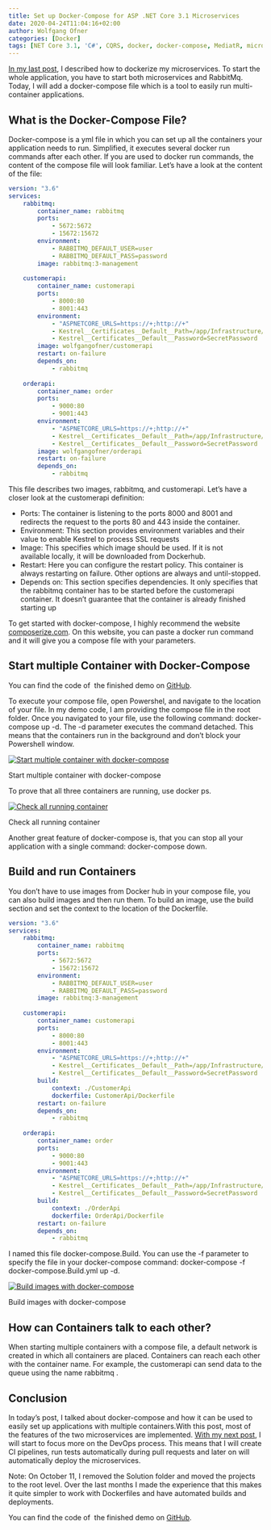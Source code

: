 ```yaml
---
title: Set up Docker-Compose for ASP .NET Core 3.1 Microservices
date: 2020-04-24T11:04:16+02:00
author: Wolfgang Ofner
categories: [Docker]
tags: [NET Core 3.1, 'C#', CQRS, docker, docker-compose, MediatR, microservice, RabbitMQ, Swagger]
---
```

<a href="/asp-net-core-with-https-in-docker" target="_blank" rel="noopener noreferrer">In my last post</a>, I described how to dockerize my microservices. To start the whole application, you have to start both microservices and RabbitMq. Today, I will add a docker-compose file which is a tool to easily run multi-container applications.

## What is the Docker-Compose File?

Docker-compose is a yml file in which you can set up all the containers your application needs to run. Simplified, it executes several docker run commands after each other. If you are used to docker run commands, the content of the compose file will look familiar. Let&#8217;s have a look at the content of the file:

```yaml  
version: "3.6"
services:
    rabbitmq:
        container_name: rabbitmq
        ports:
            - 5672:5672
            - 15672:15672
        environment:
            - RABBITMQ_DEFAULT_USER=user
            - RABBITMQ_DEFAULT_PASS=password        
        image: rabbitmq:3-management
                
    customerapi:
        container_name: customerapi
        ports:
            - 8000:80
            - 8001:443
        environment:
            - "ASPNETCORE_URLS=https://+;http://+"
            - Kestrel__Certificates__Default__Path=/app/Infrastructure/Certificate/cert-aspnetcore.pfx
            - Kestrel__Certificates__Default__Password=SecretPassword        
        image: wolfgangofner/customerapi   
        restart: on-failure        
        depends_on:
            - rabbitmq
        
    orderapi:
        container_name: order
        ports:
            - 9000:80
            - 9001:443
        environment:
            - "ASPNETCORE_URLS=https://+;http://+"
            - Kestrel__Certificates__Default__Path=/app/Infrastructure/Certificate/cert-aspnetcore.pfx
            - Kestrel__Certificates__Default__Password=SecretPassword       
        image: wolfgangofner/orderapi       
        restart: on-failure
        depends_on:
            - rabbitmq  
```

This file describes two images, rabbitmq, and customerapi. Let&#8217;s have a closer look at the customerapi definition:

  * Ports: The container is listening to the ports 8000 and 8001 and redirects the request to the ports 80 and 443 inside the container.
  * Environment: This section provides environment variables and their value to enable Kestrel to process SSL requests
  * Image: This specifies which image should be used. If it is not available locally, it will be downloaded from Dockerhub.
  * Restart: Here you can configure the restart policy. This container is always restarting on failure. Other options are always and until-stopped.
  * Depends on: This section specifies dependencies. It only specifies that the rabbitmq container has to be started before the customerapi container. It doesn&#8217;t guarantee that the container is already finished starting up

To get started with docker-compose, I highly recommend the website <a href="https://composerize.com/" target="_blank" rel="noopener noreferrer">composerize.com</a>. On this website, you can paste a docker run command and it will give you a compose file with your parameters.

## Start multiple Container with Docker-Compose

You can find the code of  the finished demo on <a href="https://github.com/WolfgangOfner/MicroserviceDemo" target="_blank" rel="noopener noreferrer">GitHub</a>.

To execute your compose file, open Powershel, and navigate to the location of your file. In my demo code, I am providing the compose file in the root folder. Once you navigated to your file, use the following command: docker-compose up -d. The -d parameter executes the command detached. This means that the containers run in the background and don&#8217;t block your Powershell window.

<div class="col-12 col-sm-10 aligncenter">
  <a href="/assets/img/posts/2020/04/Start-multiple-container-with-docker-compose.jpg"><img loading="lazy" src="/assets/img/posts/2020/04/Start-multiple-container-with-docker-compose.jpg" alt="Start multiple container with docker-compose" /></a>
  
  <p>
    Start multiple container with docker-compose
  </p>
</div>

To prove that all three containers are running, use docker ps.

<div class="col-12 col-sm-10 aligncenter">
  <a href="/assets/img/posts/2020/04/Check-all-running-container.jpg"><img loading="lazy" src="/assets/img/posts/2020/04/Check-all-running-container.jpg" alt="Check all running container" /></a>
  
  <p>
    Check all running container
  </p>
</div>

Another great feature of docker-compose is, that you can stop all your application with a single command: docker-compose down.

## Build and run Containers

You don&#8217;t have to use images from Docker hub in your compose file, you can also build images and then run them. To build an image, use the build section and set the context to the location of the Dockerfile.

```yaml  
version: "3.6"
services:
    rabbitmq:
        container_name: rabbitmq
        ports:
            - 5672:5672
            - 15672:15672
        environment:
            - RABBITMQ_DEFAULT_USER=user
            - RABBITMQ_DEFAULT_PASS=password        
        image: rabbitmq:3-management
                
    customerapi:
        container_name: customerapi
        ports:
            - 8000:80
            - 8001:443
        environment:
            - "ASPNETCORE_URLS=https://+;http://+"
            - Kestrel__Certificates__Default__Path=/app/Infrastructure/Certificate/cert-aspnetcore.pfx
            - Kestrel__Certificates__Default__Password=SecretPassword        
        build:
            context: ./CustomerApi
            dockerfile: CustomerApi/Dockerfile
        restart: on-failure        
        depends_on:
            - rabbitmq
        
    orderapi:
        container_name: order
        ports:
            - 9000:80
            - 9001:443
        environment:
            - "ASPNETCORE_URLS=https://+;http://+"
            - Kestrel__Certificates__Default__Path=/app/Infrastructure/Certificate/cert-aspnetcore.pfx
            - Kestrel__Certificates__Default__Password=SecretPassword       
        build:
            context: ./OrderApi      
            dockerfile: OrderApi/Dockerfile
        restart: on-failure
        depends_on:
            - rabbitmq             
```

I named this file docker-compose.Build. You can use the -f parameter to specify the file in your docker-compose command: docker-compose -f docker-compose.Build.yml up -d.

<div class="col-12 col-sm-10 aligncenter">
  <a href="/assets/img/posts/2020/04/Build-images-with-docker-compose.jpg"><img loading="lazy" src="/assets/img/posts/2020/04/Build-images-with-docker-compose.jpg" alt="Build images with docker-compose" /></a>
  
  <p>
    Build images with docker-compose
  </p>
</div>

## How can Containers talk to each other?

When starting multiple containers with a compose file, a default network is created in which all containers are placed. Containers can reach each other with the container name. For example, the customerapi can send data to the queue using the name rabbitmq .

## Conclusion

In today&#8217;s post, I talked about docker-compose and how it can be used to easily set up applications with multiple containers.With this post, most of the features of the two microservices are implemented. <a href="/build-net-core-in-ci-pipeline-in-azure-devops" target="_blank" rel="noopener noreferrer">With my next post</a>, I will start to focus more on the DevOps process. This means that I will create CI pipelines, run tests automatically during pull requests and later on will automatically deploy the microservices.

Note: On October 11, I removed the Solution folder and moved the projects to the root level. Over the last months I made the experience that this makes it quite simpler to work with Dockerfiles and have automated builds and deployments.

You can find the code of  the finished demo on <a href="https://github.com/WolfgangOfner/MicroserviceDemo" target="_blank" rel="noopener noreferrer">GitHub</a>.